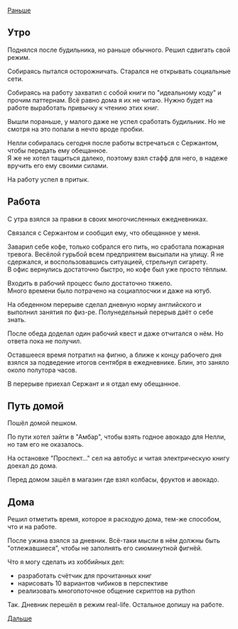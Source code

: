 [Раньше](2020.10.07.md)  
## Утро
Поднялся после будильника, но раньше обычного. Решил сдвигать свой режим.

Собираясь пытался осторожничать. Старался не открывать социальные сети.

Собираясь на работу захватил с собой книги по "идеальному коду" и прочим паттернам. Всё равно дома я их не читаю. Нужно будет на работе выработать привычку к чтению этих книг.

Вышли пораньше, у малого даже не успел сработать будильник. Но не смотря на это попали в нечто вроде пробки.  

Нелли собиралась сегодня после работы встречаться с Сержантом, чтобы передать ему обещанное.  
Я же не хотел тащиться далеко, поэтому взял стафф для него, в надеже вручить его ему своими силами.

На работу успел в притык.
## Работа
С утра взялся за правки в своих многочисленных ежедневниках.  

Связался с Сержантом и сообщил ему, что обещанное у меня.

Заварил себе кофе, только собрался его пить, но сработала пожарная тревога. Весёлой гурьбой всем предприятем высыпали на улицу. Я не сдержался, и воспользовавшись ситуацией, стрельнул сигарету.  
В офис вернулись достаточно быстро, но кофе был уже просто тёплым.

Входить в рабочий процесс было достаточно тяжело.  
Много времени было потрачено на социаплосчки и даже на ютуб.

На обеденном перерыве сделал дневную норму английского и выполнил занятия по физ-ре. Полунедельный перерыв даёт о себе знать.

После обеда доделал один рабочий квест и даже отчитался о нём. Но ответа пока не получил.

Оставшееся время потратил на фигню, а ближе к концу рабочего дня взялся за подведение итогов сентября в ежедневнике. Блин, это заняло около полутора часов.

В перерыве приехал Сержант и я отдал ему обещанное.
## Путь домой
Пошёл домой пешком.

По пути хотел зайти в "Амбар", чтобы взять годное авокадо для Нелли, но там его не оказалось.

На остановке "Проспект..." сел на автобус и читая электрическую книгу доехал до дома.

Перед домом зашёл в магазин где взял колбасы, фруктов и авокадо.
## Дома
Решил отметить время, которое я расходую дома, тем-же способом, что и на работе.

После ужина взялся за дневник. Всё-таки мысли в нём должны быть "отлежавшиеся", чтобы не заполнять его сиюминутной фигнёй.

Что я могу сделать из хоббийных дел:
 - разработать счётчик для прочитанных книг
 - нарисовать 10 вариантов чибиков в перспективе
 - реализовать многопоточное общение скриптов на python

Так. Дневник перешёл в режим real-life. Остальное допишу на работе.

[Дальше](2020.10.09.md)